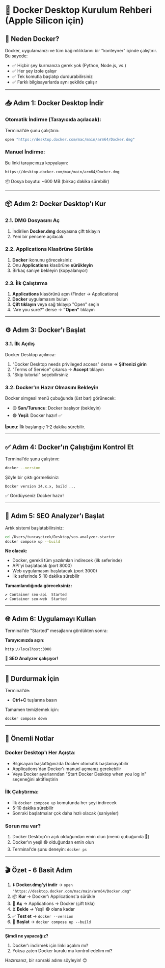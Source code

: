 # 🐳 Docker Desktop Kurulum Rehberi (Apple Silicon için)

## 🎯 Neden Docker?

Docker, uygulamanızı ve tüm bağımlılıklarını bir "konteyner" içinde çalıştırır.
Bu sayede:
- ✅ Hiçbir şey kurmanıza gerek yok (Python, Node.js, vs.)
- ✅ Her şey izole çalışır
- ✅ Tek komutla başlatıp durdurabilirsiniz
- ✅ Farklı bilgisayarlarda aynı şekilde çalışır

---

## 📥 Adım 1: Docker Desktop İndir

### Otomatik İndirme (Tarayıcıda açılacak):

Terminal'de şunu çalıştırın:
```bash
open "https://desktop.docker.com/mac/main/arm64/Docker.dmg"
```

### Manuel İndirme:

Bu linki tarayıcınıza kopyalayın:
```
https://desktop.docker.com/mac/main/arm64/Docker.dmg
```

📦 Dosya boyutu: ~600 MB (birkaç dakika sürebilir)

---

## 📦 Adım 2: Docker Desktop'ı Kur

### 2.1. DMG Dosyasını Aç
1. İndirilen **Docker.dmg** dosyasına çift tıklayın
2. Yeni bir pencere açılacak

### 2.2. Applications Klasörüne Sürükle
1. **Docker** ikonunu göreceksiniz
2. Onu **Applications** klasörüne **sürükleyin**
3. Birkaç saniye bekleyin (kopyalanıyor)

### 2.3. İlk Çalıştırma
1. **Applications** klasörünü açın (Finder → Applications)
2. **Docker** uygulamasını bulun
3. **Çift tıklayın** veya sağ tıklayıp "Open" seçin
4. "Are you sure?" derse → **"Open"** tıklayın

---

## ⚙️ Adım 3: Docker'ı Başlat

### 3.1. İlk Açılış
Docker Desktop açılınca:
1. "Docker Desktop needs privileged access" derse → **Şifrenizi girin**
2. "Terms of Service" çıkarsa → **Accept** tıklayın
3. "Skip tutorial" seçebilirsiniz

### 3.2. Docker'ın Hazır Olmasını Bekleyin
Docker simgesi menü çubuğunda (üst bar) görünecek:
- 🟡 **Sarı/Turuncu**: Docker başlıyor (bekleyin)
- 🟢 **Yeşil**: Docker hazır! ✅

**İpucu:** İlk başlangıç 1-2 dakika sürebilir.

---

## ✅ Adım 4: Docker'ın Çalıştığını Kontrol Et

Terminal'de şunu çalıştırın:
```bash
docker --version
```

Şöyle bir çıktı görmelisiniz:
```
Docker version 24.x.x, build ...
```

✅ Gördüyseniz Docker hazır!

---

## 🚀 Adım 5: SEO Analyzer'ı Başlat

Artık sistemi başlatabilirsiniz:

```bash
cd /Users/tuncaycicek/Desktop/seo-analyzer-starter
docker compose up --build
```

**Ne olacak:**
- Docker, gerekli tüm yazılımları indirecek (ilk seferinde)
- API'yi başlatacak (port 8000)
- Web uygulamasını başlatacak (port 3000)
- İlk seferinde 5-10 dakika sürebilir

**Tamamlandığında göreceksiniz:**
```
✔ Container seo-api  Started
✔ Container seo-web  Started
```

---

## 🌐 Adım 6: Uygulamayı Kullan

Terminal'de "Started" mesajlarını gördükten sonra:

**Tarayıcınızda açın:**
```
http://localhost:3000
```

🎉 **SEO Analyzer çalışıyor!**

---

## 🛑 Durdurmak İçin

Terminal'de:
- **Ctrl+C** tuşlarına basın

Tamamen temizlemek için:
```bash
docker compose down
```

---

## 📝 Önemli Notlar

### Docker Desktop'ı Her Açışta:
- Bilgisayarı başlattığınızda Docker otomatik başlamayabilir
- Applications'dan Docker'ı manuel açmanız gerekebilir
- Veya Docker ayarlarından "Start Docker Desktop when you log in" seçeneğini aktifleştirin

### İlk Çalıştırma:
- İlk `docker compose up` komutunda her şeyi indirecek
- 5-10 dakika sürebilir
- Sonraki başlatmalar çok daha hızlı olacak (saniyeler)

### Sorun mu var?
1. Docker Desktop'ın açık olduğundan emin olun (menü çubuğunda 🐳)
2. Docker'ın yeşil 🟢 olduğundan emin olun
3. Terminal'de şunu deneyin: `docker ps`

---

## 🎬 Özet - 6 Basit Adım

1. ⬇️ **Docker.dmg'yi indir** → `open "https://desktop.docker.com/mac/main/arm64/Docker.dmg"`
2. 📦 **Kur** → Docker'ı Applications'a sürükle
3. 🚀 **Aç** → Applications → Docker (çift tıkla)
4. ⏳ **Bekle** → Yeşil 🟢 olana kadar
5. ✅ **Test et** → `docker --version`
6. 🎉 **Başlat** → `docker compose up --build`

---

**Şimdi ne yapacağız?**

1. Docker'ı indirmek için linki açalım mı?
2. Yoksa zaten Docker kurulu mu kontrol edelim mi?

Hazırsanız, bir sonraki adımı söyleyin! 😊
